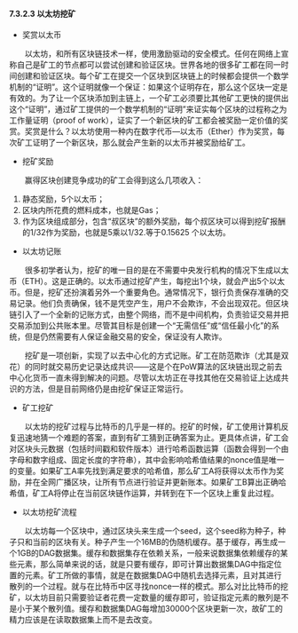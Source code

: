 #### 7.3.2.3 以太坊挖矿
* 奖赏以太币

&emsp;&emsp;以太坊，和所有区块链技术一样，使用激励驱动的安全模式。任何在网络上宣称自己是矿工的节点都可以尝试创建和验证区块。世界各地的很多矿工都在同一时间创建和验证区块。每个矿工在提交一个区块到区块链上的时候都会提供一个数学机制的“证明”。这个证明就像一个保证：如果这个证明存在，那么这个区块一定是有效的。为了让一个区块添加到主链上，一个矿工必须要比其他矿工更快的提供出这个“证明”，通过矿工提供的一个数学机制的“证明”来证实每个区块的过程称之为工作量证明（proof of work），证实了一个新区块的矿工都会被奖励一定价值的奖赏。奖赏是什么？以太坊使用一种内在数字代币—以太币（Ether）作为奖赏，每次矿工证明了一个新区块，那么就会产生新的以太币并被奖励给矿工。

* 挖矿奖励

&emsp;&emsp;赢得区块创建竞争成功的矿工会得到这么几项收入：

1. 静态奖励，5个以太币；
2. 区块内所花费的燃料成本，也就是Gas；
3. 作为区块组成部分，包含“叔区块”的额外奖励，每个叔区块可以得到挖矿报酬的1/32作为奖励，也就是5乘以1/32.等于0.15625 个以太坊。

* 以太坊记账

&emsp;&emsp;很多初学者认为，挖矿的唯一目的是在不需要中央发行机构的情况下生成以太币（ETH）。这是正确的。以太币通过挖矿产生，每挖出1个块，就会产出5个以太币。但是，挖矿还扮演着另外一个重要角色。通常情况下，银行负责保存准确的交易记录。他们负责确保，钱不是凭空产生，用户不会欺诈，不会出现双花。但区块链引入了一个全新的记账方式，由整个网络，而不是中间机构，负责验证交易并把交易添加到公共账本里。尽管其目标是创建一个“无需信任”或“信任最小化”的系统，但是仍然需要有人保证金融交易的安全，保证没有人欺诈。

&emsp;&emsp;挖矿是一项创新，实现了以去中心化的方式记账。矿工在防范欺诈（尤其是双花）的同时就交易历史记录达成共识——这是个在PoW算法的区块链出现之前去中心化货币一直未得到解决的问题。尽管以太坊正在寻找其他在交易验证上达成共识的方法，但是目前网络仍是由挖矿保证正常运行。

* 矿工挖矿

&emsp;&emsp;以太坊的挖矿过程与比特币的几乎是一样的。挖矿的时候，矿工使用计算机反复迅速地猜一个难题的答案，直到有矿工猜到正确答案为止。更具体点讲，矿工会对区块头元数据（包括时间戳和软件版本）进行哈希函数运算（函数会得到一个由字母和数字组成、固定长度的字符串），其中会影响哈希值结果的nonce值是唯一的变量。如果矿工A率先找到满足要求的哈希值，那么矿工A将获得以太币作为奖励，并在全网广播区块，让所有节点进行验证并更新账本。如果矿工B算出正确哈希值，矿工A将停止在当前区块链作运算，并转到在下一个区块上重复此过程。

* 以太坊挖矿流程

&emsp;&emsp;以太坊每一个区块中，通过区块头来生成一个seed，这个seed称为种子，种子只和当前的区块有关。种子产生一个16MB的伪随机缓存。基于缓存，再生成一个1GB的DAG数据集。缓存和数据集存在依赖关系，一般来说数据集依赖缓存的某些元素，那么简单来说的话，就是只要有缓存，即可计算出数据集DAG中指定位置的元素。矿工所做的事情，就是在数据集DAG中随机去选择元素，且对其进行散列的一个过程。就与在比特币中区寻找nonce一样的模式。那么对比比特币的挖矿，以太坊目前只需要验证者花费一定数量的缓存即可，验证指定元素的散列是不是小于某个散列值。缓存和数据集DAG每增加30000个区块更新一次，故矿工的精力应该是在读取数据集上而不是去改变。